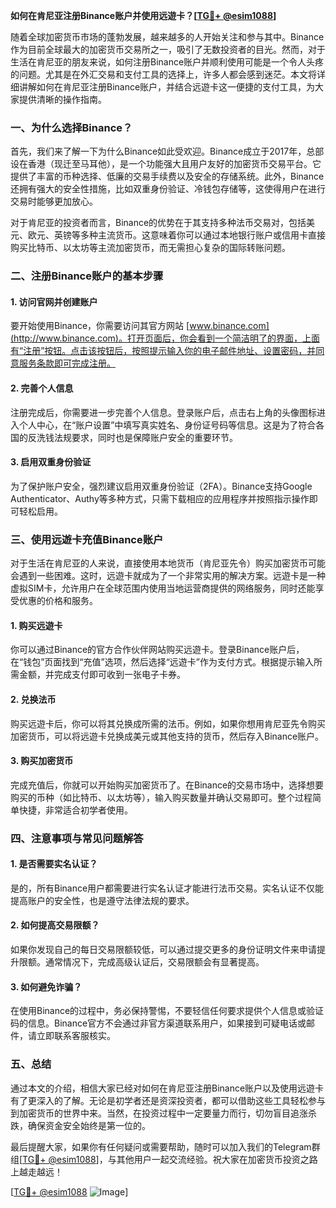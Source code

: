 **如何在肯尼亚注册Binance账户并使用远遊卡？[[TG💪+ @esim1088](https://t.me/s/esim1088)]**

随着全球加密货币市场的蓬勃发展，越来越多的人开始关注和参与其中。Binance作为目前全球最大的加密货币交易所之一，吸引了无数投资者的目光。然而，对于生活在肯尼亚的朋友来说，如何注册Binance账户并顺利使用可能是一个令人头疼的问题。尤其是在外汇交易和支付工具的选择上，许多人都会感到迷茫。本文将详细讲解如何在肯尼亚注册Binance账户，并结合远遊卡这一便捷的支付工具，为大家提供清晰的操作指南。

### **一、为什么选择Binance？**

首先，我们来了解一下为什么Binance如此受欢迎。Binance成立于2017年，总部设在香港（现迁至马耳他），是一个功能强大且用户友好的加密货币交易平台。它提供了丰富的币种选择、低廉的交易手续费以及安全的存储系统。此外，Binance还拥有强大的安全性措施，比如双重身份验证、冷钱包存储等，这使得用户在进行交易时能够更加放心。

对于肯尼亚的投资者而言，Binance的优势在于其支持多种法币交易对，包括美元、欧元、英镑等多种主流货币。这意味着你可以通过本地银行账户或信用卡直接购买比特币、以太坊等主流加密货币，而无需担心复杂的国际转账问题。

### **二、注册Binance账户的基本步骤**

#### **1. 访问官网并创建账户**
要开始使用Binance，你需要访问其官方网站 [www.binance.com](http://www.binance.com)。打开页面后，你会看到一个简洁明了的界面，上面有“注册”按钮。点击该按钮后，按照提示输入你的电子邮件地址、设置密码，并同意服务条款即可完成注册。

#### **2. 完善个人信息**
注册完成后，你需要进一步完善个人信息。登录账户后，点击右上角的头像图标进入个人中心，在“账户设置”中填写真实姓名、身份证号码等信息。这是为了符合各国的反洗钱法规要求，同时也是保障账户安全的重要环节。

#### **3. 启用双重身份验证**
为了保护账户安全，强烈建议启用双重身份验证（2FA）。Binance支持Google Authenticator、Authy等多种方式，只需下载相应的应用程序并按照指示操作即可轻松启用。

### **三、使用远遊卡充值Binance账户**

对于生活在肯尼亚的人来说，直接使用本地货币（肯尼亚先令）购买加密货币可能会遇到一些困难。这时，远遊卡就成为了一个非常实用的解决方案。远遊卡是一种虚拟SIM卡，允许用户在全球范围内使用当地运营商提供的网络服务，同时还能享受优惠的价格和服务。

#### **1. 购买远遊卡**
你可以通过Binance的官方合作伙伴网站购买远遊卡。登录Binance账户后，在“钱包”页面找到“充值”选项，然后选择“远遊卡”作为支付方式。根据提示输入所需金额，并完成支付即可收到一张电子卡券。

#### **2. 兑换法币**
购买远遊卡后，你可以将其兑换成所需的法币。例如，如果你想用肯尼亚先令购买加密货币，可以将远遊卡兑换成美元或其他支持的货币，然后存入Binance账户。

#### **3. 购买加密货币**
完成充值后，你就可以开始购买加密货币了。在Binance的交易市场中，选择想要购买的币种（如比特币、以太坊等），输入购买数量并确认交易即可。整个过程简单快捷，非常适合初学者使用。

### **四、注意事项与常见问题解答**

#### **1. 是否需要实名认证？**
是的，所有Binance用户都需要进行实名认证才能进行法币交易。实名认证不仅能提高账户的安全性，也是遵守法律法规的要求。

#### **2. 如何提高交易限额？**
如果你发现自己的每日交易限额较低，可以通过提交更多的身份证明文件来申请提升限额。通常情况下，完成高级认证后，交易限额会有显著提高。

#### **3. 如何避免诈骗？**
在使用Binance的过程中，务必保持警惕，不要轻信任何要求提供个人信息或验证码的信息。Binance官方不会通过非官方渠道联系用户，如果接到可疑电话或邮件，请立即联系客服核实。

### **五、总结**

通过本文的介绍，相信大家已经对如何在肯尼亚注册Binance账户以及使用远遊卡有了更深入的了解。无论是初学者还是资深投资者，都可以借助这些工具轻松参与到加密货币的世界中来。当然，在投资过程中一定要量力而行，切勿盲目追涨杀跌，确保资金安全始终是第一位的。

最后提醒大家，如果你有任何疑问或需要帮助，随时可以加入我们的Telegram群组[[TG💪+ @esim1088](https://t.me/s/esim1088)]，与其他用户一起交流经验。祝大家在加密货币投资之路上越走越远！

[[TG💪+ @esim1088](https://t.me/s/esim1088) ![Image](https://i.postimg.cc/4NQfJmqS/Snipaste-2025-05-13-00-14-12.png)]
